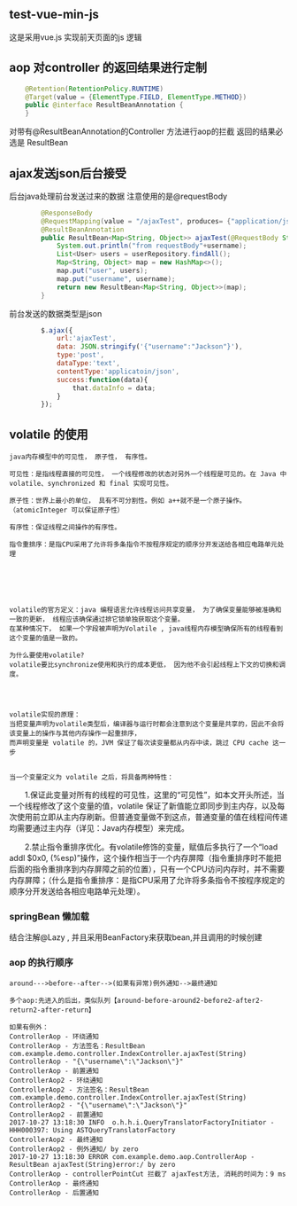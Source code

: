 ## test-vue-min-js
这是采用vue.js 实现前天页面的js 逻辑


## aop 对controller 的返回结果进行定制
```java
	@Retention(RetentionPolicy.RUNTIME)
	@Target(value = {ElementType.FIELD, ElementType.METHOD})
	public @interface ResultBeanAnnotation {
	}
```


对带有@ResultBeanAnnotation的Controller 方法进行aop的拦截
返回的结果必选是 ResultBean<T>



## ajax发送json后台接受

后台java处理前台发送过来的数据 注意使用的是@requestBody

```java
		@ResponseBody
		@RequestMapping(value = "/ajaxTest", produces= {"application/json;charset=utf-8"})
		@ResultBeanAnnotation
		public ResultBean<Map<String, Object>> ajaxTest(@RequestBody String username) {
			System.out.println("from requestBody"+username);
			List<User> users = userRepository.findAll();
			Map<String, Object> map = new HashMap<>();
			map.put("user", users);
			map.put("username", username);
			return new ResultBean<Map<String, Object>>(map);
		}
```
前台发送的数据类型是json
 
```javascript
		$.ajax({
			url:'ajaxTest',
			data: JSON.stringify('{"username":"Jackson"}'),
			type:'post',
			dataType:'text',
			contentType:'applicatoin/json',
			success:function(data){
				that.dataInfo = data;
			}
		});
```


## volatile 的使用
	java内存模型中的可见性， 原子性， 有序性。
	
	可见性：是指线程直接的可见性， 一个线程修改的状态对另外一个线程是可见的。在 Java 中volatile、synchronized 和 final 实现可见性。
	
	原子性：世界上最小的单位， 具有不可分割性。例如 a++就不是一个原子操作。（atomicInteger 可以保证原子性）
	
	有序性：保证线程之间操作的有序性。
	
	指令重排序：是指CPU采用了允许将多条指令不按程序规定的顺序分开发送给各相应电路单元处理
	

	
	
	

	volatile的官方定义：java 编程语言允许线程访问共享变量， 为了确保变量能够被准确和一致的更新， 线程应该确保通过排它锁单独获取这个变量。
	在某种情况下， 如果一个字段被声明为Volatile , java线程内存模型确保所有的线程看到这个变量的值是一致的。
	
	为什么要使用volatile?
	volatile要比synchronize使用和执行的成本更低， 因为他不会引起线程上下文的切换和调度。
	
	
	
	
	volatile实现的原理：
	当把变量声明为volatile类型后，编译器与运行时都会注意到这个变量是共享的，因此不会将该变量上的操作与其他内存操作一起重排序，
	而声明变量是 volatile 的，JVM 保证了每次读变量都从内存中读，跳过 CPU cache 这一步
	
	
	当一个变量定义为 volatile 之后，将具备两种特性：

　　1.保证此变量对所有的线程的可见性，这里的“可见性”，如本文开头所述，当一个线程修改了这个变量的值，volatile 保证了新值能立即同步到主内存，以及每次使用前立即从主内存刷新。但普通变量做不到这点，普通变量的值在线程间传递均需要通过主内存（详见：Java内存模型）来完成。

　　2.禁止指令重排序优化。有volatile修饰的变量，赋值后多执行了一个“load addl $0x0, (%esp)”操作，这个操作相当于一个内存屏障（指令重排序时不能把后面的指令重排序到内存屏障之前的位置），只有一个CPU访问内存时，并不需要内存屏障；（什么是指令重排序：是指CPU采用了允许将多条指令不按程序规定的顺序分开发送给各相应电路单元处理）。


### springBean 懒加载
结合注解@Lazy , 并且采用BeanFactory来获取bean,并且调用的时候创建


### aop 的执行顺序
	around--->before--after-->(如果有异常)例外通知-->最终通知
	
	多个aop:先进入的后出，类似队列【around-before-around2-before2-after2-return2-after-return】
	
	如果有例外：
	ControllerAop - 环绕通知
	ControllerAop - 方法签名：ResultBean com.example.demo.controller.IndexController.ajaxTest(String)
	ControllerAop - "{\"username\":\"Jackson\"}"
	ControllerAop - 前置通知
	ControllerAop2 - 环绕通知
	ControllerAop2 - 方法签名：ResultBean com.example.demo.controller.IndexController.ajaxTest(String)
	ControllerAop2 - "{\"username\":\"Jackson\"}"
	ControllerAop2 - 前置通知
	2017-10-27 13:18:30 INFO  o.h.h.i.QueryTranslatorFactoryInitiator - HHH000397: Using ASTQueryTranslatorFactory
	ControllerAop2 - 最终通知
	ControllerAop2 - 例外通知/ by zero
	2017-10-27 13:18:30 ERROR com.example.demo.aop.ControllerAop - ResultBean ajaxTest(String)error:/ by zero
	ControllerAop - controllerPointCut 拦截了 ajaxTest方法, 消耗的时间为：9 ms
	ControllerAop - 最终通知
	ControllerAop - 后置通知
	
	
	
	
	
	
	
	
	
	
	
	
	
	
	
	
	
	
	
	
	
	
	
	

